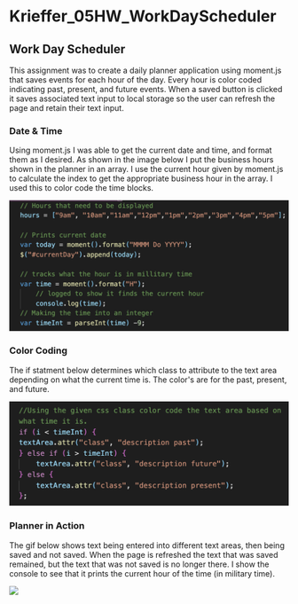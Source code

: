 # Krieffer_05HW_WorkDayScheduler

## Work Day Scheduler
 This assignment was to create a daily planner application using moment.js that saves events for each hour of the day. Every hour is color coded indicating past, present, and future events. When a saved button is clicked it saves associated text input to local storage so the user can refresh the page and retain their text input.   

### Date & Time
  Using moment.js I was able to get the current date and time, and format them as I desired. As shown in the image below I put the business hours shown in the planner in an array. I use the current hour given by moment.js to calculate the index to get the appropriate business hour in the array. I used this to color code the time blocks. 

![alt text](https://github.com/Krieffer21/Krieffer_05HW/blob/master/Assets/images/DateTime.png)

### Color Coding 
 The if statment below determines which class to attribute to the text area depending on what the current time is. The color's are for the past, present, and future.

![alt text](https://github.com/Krieffer21/Krieffer_05HW/blob/master/Assets/images/ColorCoding.png)

### Planner in Action
  The gif below shows text being entered into different text areas, then being saved and not saved. When the page is refreshed the text that was saved remained, but the text that was not saved is no longer there. I show the console to see that it prints the current hour of the time (in military time).
  
![](https://github.com/Krieffer21/Krieffer_05HW/blob/master/Assets/images/DayScheduler.gif)
